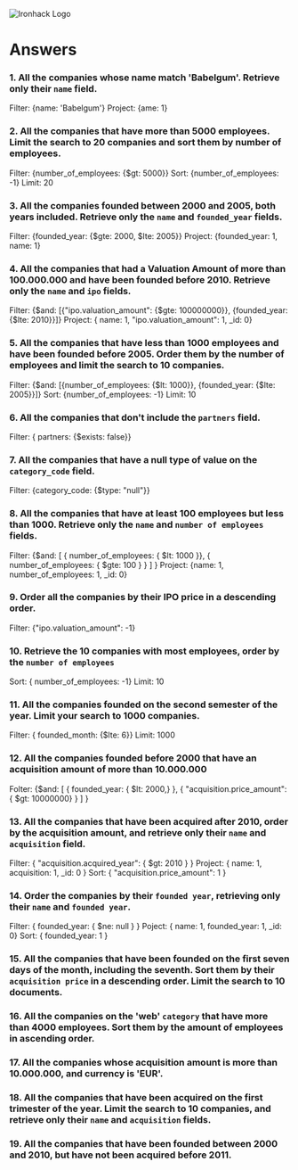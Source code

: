 ![Ironhack Logo](https://i.imgur.com/1QgrNNw.png)

# Answers

### 1. All the companies whose name match 'Babelgum'. Retrieve only their `name` field.

Filter: {name: 'Babelgum'}
Project: {ame: 1}

### 2. All the companies that have more than 5000 employees. Limit the search to 20 companies and sort them by **number of employees**.

Filter: {number_of_employees: {$gt: 5000}}
Sort: {number_of_employees: -1}
Limit: 20

### 3. All the companies founded between 2000 and 2005, both years included. Retrieve only the `name` and `founded_year` fields.

Filter: {founded_year: {$gte: 2000, $lte: 2005}}
Project: {founded_year: 1, name: 1}

### 4. All the companies that had a Valuation Amount of more than 100.000.000 and have been founded before 2010. Retrieve only the `name` and `ipo` fields.

Filter: {$and: [{"ipo.valuation_amount": {$gte: 100000000}}, {founded_year: {$lte: 2010}}]}
Project: { name: 1, "ipo.valuation_amount": 1, _id: 0}

### 5. All the companies that have less than 1000 employees and have been founded before 2005. Order them by the number of employees and limit the search to 10 companies.

Filter: {$and: [{number_of_employees: {$lt: 1000}}, {founded_year: {$lte: 2005}}]}
Sort: {number_of_employees: -1}
Limit: 10

### 6. All the companies that don't include the `partners` field.

Filter: { partners: {$exists: false}}

### 7. All the companies that have a null type of value on the `category_code` field.

Filter: {category_code: {$type: "null"}}

### 8. All the companies that have at least 100 employees but less than 1000. Retrieve only the `name` and `number of employees` fields.

Filter: {$and: [ { number_of_employees: { $lt: 1000 }}, { number_of_employees: { $gte: 100 } } ] }
Project: {name: 1, number_of_employees: 1, _id: 0}

### 9. Order all the companies by their IPO price in a descending order.

Filter: {"ipo.valuation_amount": -1}

### 10. Retrieve the 10 companies with most employees, order by the `number of employees`

Sort: { number_of_employees: -1}
Limit: 10

### 11. All the companies founded on the second semester of the year. Limit your search to 1000 companies.

Filter: { founded_month: {$lte: 6}}
Limit: 1000

### 12. All the companies founded before 2000 that have an acquisition amount of more than 10.000.000

Folter: {$and: [ { founded_year: { $lt: 2000,} }, { "acquisition.price_amount": { $gt: 10000000} } ] }

### 13. All the companies that have been acquired after 2010, order by the acquisition amount, and retrieve only their `name` and `acquisition` field.

Filter: { "acquisition.acquired_year": { $gt: 2010 } }
Project: { name: 1, acquisition: 1, _id: 0 }
Sort: { "acquisition.price_amount": 1 }

### 14. Order the companies by their `founded year`, retrieving only their `name` and `founded year`.

Filter: { founded_year: { $ne: null } }
Poject: { name: 1, founded_year: 1, _id: 0}
Sort: { founded_year: 1 }

### 15. All the companies that have been founded on the first seven days of the month, including the seventh. Sort them by their `acquisition price` in a descending order. Limit the search to 10 documents.



### 16. All the companies on the 'web' `category` that have more than 4000 employees. Sort them by the amount of employees in ascending order.

<!-- Your Code Goes Here -->

### 17. All the companies whose acquisition amount is more than 10.000.000, and currency is 'EUR'.

<!-- Your Code Goes Here -->

### 18. All the companies that have been acquired on the first trimester of the year. Limit the search to 10 companies, and retrieve only their `name` and `acquisition` fields.

<!-- Your Code Goes Here -->

### 19. All the companies that have been founded between 2000 and 2010, but have not been acquired before 2011.

<!-- Your Code Goes Here -->
